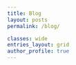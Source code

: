 ```yaml
---
title: Blog
layout: posts
permalink: /blog/

classes: wide
entries_layout: grid
author_profile: true
---
```

